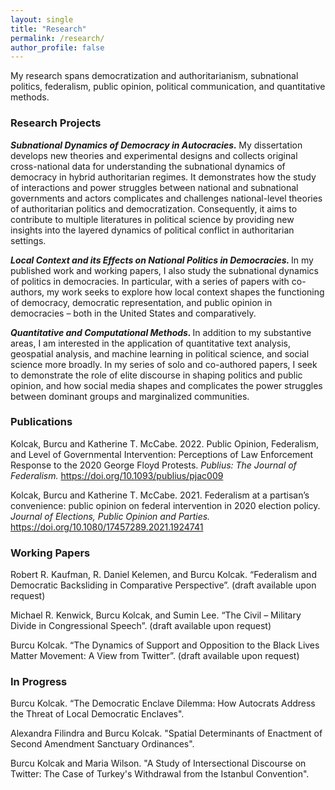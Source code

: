 ```yaml
---
layout: single
title: "Research"
permalink: /research/
author_profile: false
---
```


My research spans democratization and authoritarianism, subnational politics, federalism, public opinion, political communication, and quantitative methods.

### Research Projects 

<b> <i> Subnational Dynamics of Democracy in Autocracies.</i> </b> My dissertation develops new theories and experimental designs and collects original cross-national data for understanding the subnational dynamics of democracy in hybrid authoritarian regimes. It demonstrates how the study of interactions and power struggles between national and subnational governments and actors complicates and challenges national-level theories of authoritarian politics and democratization. Consequently, it aims to contribute to multiple literatures in political science by providing new insights into the layered dynamics of political conflict in authoritarian settings. 

<b> <i> Local Context and its Effects on National Politics in Democracies. </i> </b> In my published work and working papers, I also study the subnational dynamics of politics in democracies. In particular, with a series of papers with co-authors, my work seeks to explore how local context shapes the functioning of democracy, democratic representation, and public opinion in democracies – both in the United States and comparatively.

<b> <i> Quantitative and Computational Methods. </i>  </b> In addition to my substantive areas, I am interested in the application of quantitative text analysis, geospatial analysis, and machine learning in political science, and social science more broadly. In my series of solo and co-authored papers, I seek to demonstrate the role of elite discourse in shaping politics and public opinion, and how social media shapes and complicates the power struggles between dominant groups and marginalized communities. 

### Publications

Kolcak, Burcu and Katherine T. McCabe. 2022. Public Opinion, Federalism, and Level of Governmental Intervention: Perceptions of Law Enforcement Response to the 2020 George Floyd Protests. <i> Publius: The Journal of Federalism. </i> https://doi.org/10.1093/publius/pjac009

Kolcak, Burcu and Katherine T. McCabe. 2021. Federalism at a partisan’s convenience: public opinion on federal intervention in 2020 election policy. <i> Journal of Elections, Public Opinion and Parties. </i> https://doi.org/10.1080/17457289.2021.1924741

### Working Papers

Robert  R. Kaufman, R.  Daniel  Kelemen,  and  Burcu  Kolcak. “Federalism and Democratic Backsliding in Comparative Perspective”. (draft available upon request) 

Michael  R. Kenwick,  Burcu  Kolcak,  and  Sumin  Lee. “The  Civil – Military Divide in Congressional Speech”. (draft available upon request) 

Burcu Kolcak. “The Dynamics of Support and Opposition to the Black Lives Matter Movement:  A View from Twitter”. (draft available upon request) 

### In Progress 

Burcu Kolcak. “The Democratic Enclave Dilemma: How Autocrats Address the Threat of Local Democratic Enclaves".

Alexandra Filindra and Burcu Kolcak. "Spatial Determinants of Enactment of Second Amendment Sanctuary Ordinances".

Burcu Kolcak and Maria Wilson. "A Study of Intersectional Discourse on Twitter: The Case of Turkey's Withdrawal from the Istanbul Convention".
